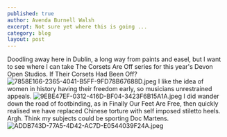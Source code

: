 ```yaml
---
published: true
author: Avenda Burnell Walsh
excerpt: Not sure yet where this is going ...
category: blog
layout: post
---
```

Doodling away here in Dublin, a long way from paints and easel, but I want to see where I can take The Corsets Are Off series for this year's Devon Open Studios. If Their Corsets Had Been Off?
![7858E166-2365-4041-B5FF-9FD78B67688D.jpeg]({{site.baseurl}}/img/7858E166-2365-4041-B5FF-9FD78B67688D.jpeg)
I like the idea of women in history having their freedom early, so musicians unrestrained appeals.
![9EBE47EF-0312-416D-BF04-3423F6B15A1A.jpeg]({{site.baseurl}}/img/9EBE47EF-0312-416D-BF04-3423F6B15A1A.jpeg)
I did wander down the road of footbinding, as in Finally Our Feet Are Free, then quickly realised we have replaced Chinese torture with self imposed stiletto heels. Argh. Think my subjects could be sporting Doc Martens.
![ADDB743D-77A5-4D42-AC7D-E0544039F24A.jpeg]({{site.baseurl}}/img/ADDB743D-77A5-4D42-AC7D-E0544039F24A.jpeg)
